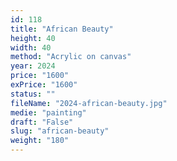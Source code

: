 ```yaml
---
id: 118
title: "African Beauty"
height: 40
width: 40
method: "Acrylic on canvas"
year: 2024
price: "1600"
exPrice: "1600"
status: ""
fileName: "2024-african-beauty.jpg"
medie: "painting"
draft: "False"
slug: "african-beauty"
weight: "180"
---
```


